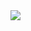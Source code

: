 <a href="https://github.com/pajaritomoyqi/pajaritomoyqi/graphs/contributors">
  <img src="https://contrib.rocks/image?repo=pajaritomoyqi/pajaritomoyqi" />
</a>
